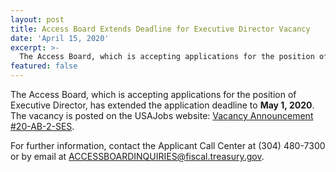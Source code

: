 ```yaml
---
layout: post
title: Access Board Extends Deadline for Executive Director Vacancy
date: 'April 15, 2020'
excerpt: >-
  The Access Board, which is accepting applications for the position of Executive Director, has extended the application deadline to May 1, 2020. The vacancy is posted on . . . 
featured: false
---
```

The Access Board, which is accepting applications for the position of Executive Director, has extended the application deadline to **May 1, 2020**. The vacancy is posted on the USAJobs website: [Vacancy Announcement #20-AB-2-SES](https://www.usajobs.gov/GetJob/ViewDetails/562006600).

For further information, contact the Applicant Call Center at (304) 480-7300 or by email at [](mailto:ACCESSBOARDINQUIRIES@fiscal.treasury.gov.)<ACCESSBOARDINQUIRIES@fiscal.treasury.gov>.

